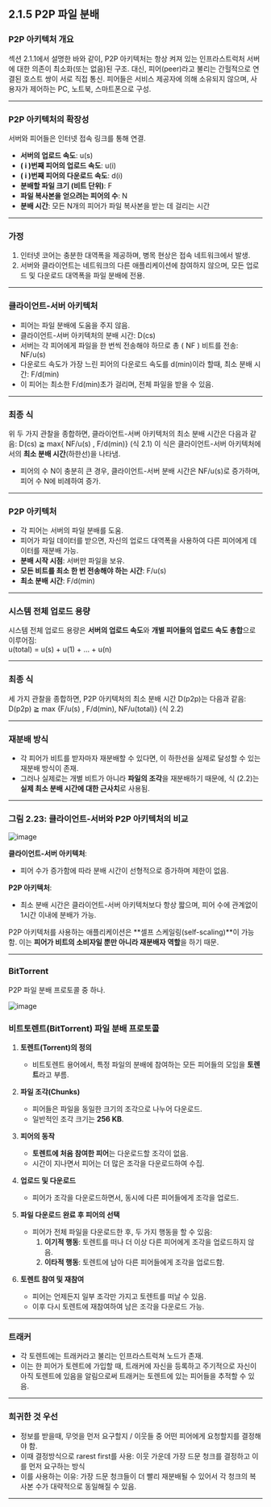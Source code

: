 ## 2.1.5 P2P 파일 분배

### **P2P 아키텍처 개요**  
섹션 2.1.1에서 설명한 바와 같이, P2P 아키텍처는 항상 켜져 있는 인프라스트럭처 서버에 대한 의존이 최소화(또는 없음)된 구조. 대신, 피어(peer)라고 불리는 간헐적으로 연결된 호스트 쌍이 서로 직접 통신.
피어들은 서비스 제공자에 의해 소유되지 않으며, 사용자가 제어하는 PC, 노트북, 스마트폰으로 구성.

---

### **P2P 아키텍처의 확장성**  

서버와 피어들은 인터넷 접속 링크를 통해 연결.

- **서버의 업로드 속도**: u(s)
- **\( i \)번째 피어의 업로드 속도**: u(i)  
- **\( i \)번째 피어의 다운로드 속도**: d(i)
- **분배할 파일 크기 (비트 단위)**: F
- **파일 복사본을 얻으려는 피어의 수**: N
- **분배 시간**: 모든 N개의 피어가 파일 복사본을 받는 데 걸리는 시간  

---

### **가정**  
1. 인터넷 코어는 충분한 대역폭을 제공하며, 병목 현상은 접속 네트워크에서 발생.  
2. 서버와 클라이언트는 네트워크의 다른 애플리케이션에 참여하지 않으며, 모든 업로드 및 다운로드 대역폭을 파일 분배에 전용.

---

### **클라이언트-서버 아키텍처**

- 피어는 파일 분배에 도움을 주지 않음.
- 클라이언트-서버 아키텍처의 분배 시간: D(cs) 
- 서버는 각 피어에게 파일을 한 번씩 전송해야 하므로 총 ( NF ) 비트를 전송: NF/u(s)
- 다운로드 속도가 가장 느린 피어의 다운로드 속도를 d(min)이라 할때, 최소 분배 시간: F/d(min)
- 이 피어는 최소한 F/d(min)초가 걸리며, 전체 파일을 받을 수 있음.

---

### **최종 식**  
위 두 가지 관찰을 종합하면, 클라이언트-서버 아키텍처의 최소 분배 시간은 다음과 같음: D(cs) ≧ max{ NF/u(s) , F/d(min)} (식 2.1)
이 식은 클라이언트-서버 아키텍처에서의 **최소 분배 시간**(하한선)을 나타냄.

- 피어의 수 N이 충분히 큰 경우, 클라이언트-서버 분배 시간은 NF/u(s)로 증가하며, 피어 수 N에 비례하여 증가.

---

### **P2P 아키텍처**

- 각 피어는 서버의 파일 분배를 도움.
- 피어가 파일 데이터를 받으면, 자신의 업로드 대역폭을 사용하여 다른 피어에게 데이터를 재분배 가능.
- **분배 시작 시점**: 서버만 파일을 보유.  
- **모든 비트를 최소 한 번 전송해야 하는 시간**: F/u(s)
- **최소 분배 시간**: F/d(min)

---

### **시스템 전체 업로드 용량**  
시스템 전체 업로드 용량은 **서버의 업로드 속도**와 **개별 피어들의 업로드 속도 총합**으로 이루어짐:  
u(total) = u(s) + u(1) + ... + u(n)

---

### **최종 식**  
세 가지 관찰을 종합하면, P2P 아키텍처의 최소 분배 시간 D(p2p)는 다음과 같음: D(p2p) ≧ max {F/u(s) , F/d(min), NF/u(total)} (식 2.2)

---

### **재분배 방식**  
- 각 피어가 비트를 받자마자 재분배할 수 있다면, 이 하한선을 실제로 달성할 수 있는 재분배 방식이 존재.  
- 그러나 실제로는 개별 비트가 아니라 **파일의 조각**을 재분배하기 때문에, 식 (2.2)는 **실제 최소 분배 시간에 대한 근사치**로 사용됨.

---

### **그림 2.23: 클라이언트-서버와 P2P 아키텍처의 비교**  

![image](https://github.com/user-attachments/assets/e2c327c7-b0e8-4c5d-bcb0-a8b4242307bb)


**클라이언트-서버 아키텍처**:  
- 피어 수가 증가함에 따라 분배 시간이 선형적으로 증가하며 제한이 없음.  

**P2P 아키텍처**:  
- 최소 분배 시간은 클라이언트-서버 아키텍처보다 항상 짧으며, 피어 수에 관계없이 1시간 이내에 분배가 가능.  

P2P 아키텍처를 사용하는 애플리케이션은 **셀프 스케일링(self-scaling)**이 가능함. 이는 **피어가 비트의 소비자일 뿐만 아니라 재분배자 역할**을 하기 때문.

---

### **BitTorrent**
P2P 파일 분배 프로토콜 중 하나.

![image](https://github.com/user-attachments/assets/25ef7483-f087-4803-b2d4-08a69a56098a)

### **비트토렌트(BitTorrent) 파일 분배 프로토콜**

1. **토렌트(Torrent)의 정의**  
   - 비트토렌트 용어에서, 특정 파일의 분배에 참여하는 모든 피어들의 모임을 **토렌트**라고 부름.

2. **파일 조각(Chunks)**  
   - 피어들은 파일을 동일한 크기의 조각으로 나누어 다운로드.  
   - 일반적인 조각 크기는 **256 KB**.

3. **피어의 동작**  
   - **토렌트에 처음 참여한 피어**는 다운로드할 조각이 없음.  
   - 시간이 지나면서 피어는 더 많은 조각을 다운로드하여 수집.  

4. **업로드 및 다운로드**  
   - 피어가 조각을 다운로드하면서, 동시에 다른 피어들에게 조각을 업로드.

5. **파일 다운로드 완료 후 피어의 선택**  
   - 피어가 전체 파일을 다운로드한 후, 두 가지 행동을 할 수 있음:
     1. **이기적 행동**: 토렌트를 떠나 더 이상 다른 피어에게 조각을 업로드하지 않음.  
     2. **이타적 행동**: 토렌트에 남아 다른 피어들에게 조각을 업로드함.

6. **토렌트 참여 및 재참여**  
   - 피어는 언제든지 일부 조각만 가지고 토렌트를 떠날 수 있음.  
   - 이후 다시 토렌트에 재참여하여 남은 조각을 다운로드 가능.

---

### **트래커**
- 각 토렌트에는 트래커라고 불리는 인프라스트럭쳐 노드가 존재.
- 이는 한 피어가 토렌트에 가입할 때, 트래커에 자신을 등록하고 주기적으로 자신이 아직 토렌트에 있음을 알림으로써 트래커는 토렌트에 있는 피어들을 추적할 수 있음.

---

### **희귀한 것 우선**
- 정보를 받을때, 무엇을 먼저 요구할지 / 이웃들 중 어떤 피어에게 요청할지를 결정해야 함.
- 이때 결정방식으로 rarest first를 사용: 이웃 가운데 가장 드문 청크를 결정하고 이를 먼저 요구하는 방식
- 이를 사용하는 이유: 가장 드문 청크들이 더 빨리 재분배될 수 있어서 각 청크의 복사본 수가 대략적으로 동일해질 수 있음.

---

###
